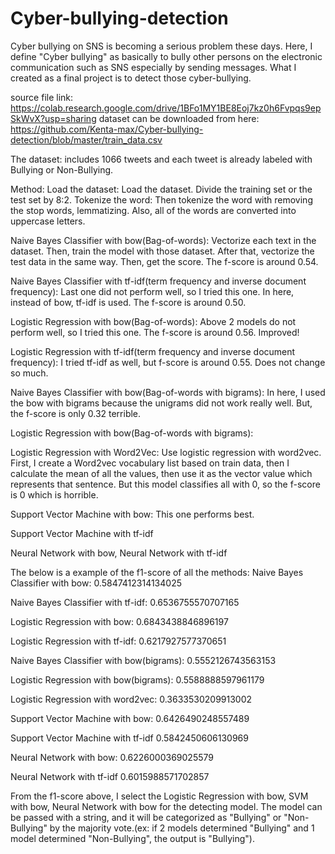 # Cyber-bullying-detection

Cyber bullying on SNS is becoming a serious problem these days. Here, I define "Cyber bullying" as basically to bully other persons on the electronic communication such as SNS especially by sending messages. 
What I created as a final project is to detect those cyber-bullying. 


source file link:
https://colab.research.google.com/drive/1BFo1MY1BE8Eoj7kz0h6Fvpqs9epSkWvX?usp=sharing
dataset can be downloaded from here:
https://github.com/Kenta-max/Cyber-bullying-detection/blob/master/train_data.csv


The dataset: includes 1066 tweets and each tweet is already labeled with Bullying or Non-Bullying. 

Method:
Load the dataset: Load the dataset. Divide the training set or the test set by 8:2.
Tokenize the word: Then tokenize the word with removing the stop words, lemmatizing. Also, all of the words are converted into uppercase letters.


Naive Bayes Classifier with bow(Bag-of-words): Vectorize each text in the dataset. Then, train the model with those dataset. After that, vectorize the test data in the same way. Then, get the score. The f-score is around 0.54.

Naive Bayes Classifier with tf-idf(term frequency and inverse document frequency): Last one did not perform well, so I tried this one. In here, instead of bow, tf-idf is used. The f-score is around 0.50.

Logistic Regression with bow(Bag-of-words): Above 2 models do not perform well, so I tried this one. The f-score is around 0.56. Improved!

Logistic Regression with tf-idf(term frequency and inverse document frequency): I tried tf-idf as well, but f-score is around 0.55. Does not change so much.

Naive Bayes Classifier with bow(Bag-of-words with bigrams): In here, I used the bow with bigrams because the unigrams did not work really well. But, the f-score is only 0.32 terrible.

Logistic Regression with bow(Bag-of-words with bigrams):

Logistic Regression with Word2Vec: Use logistic regression with word2vec. First, I create a Word2vec vocabulary list based on train data, then I calculate the mean of all the values, then use it as the vector value which represents that sentence. But this model classifies all with 0, so the f-score is 0 which is horrible.

Support Vector Machine with bow: This one performs best.

Support Vector Machine with tf-idf

Neural Network with bow, Neural Network with tf-idf


The below is a example of  the f1-score of all the methods:
Naive Bayes Classifier with bow:  0.5847412314134025

Naive Bayes Classifier with tf-idf: 0.6536755570707165

Logistic Regression with bow:  0.6843438846896197

Logistic Regression with tf-idf:  0.6217927577370651

Naive Bayes Classifier with bow(bigrams):  0.5552126743563153

Logistic Regression with bow(bigrams):  0.5588888597961179

Logistic Regression with word2vec:  0.3633530209913002

Support Vector Machine with bow:  0.6426490248557489

Support Vector Machine with tf-idf  0.5842450606130969

Neural Network with bow:  0.6226000369025579

Neural Network with tf-idf  0.6015988571702857


From the f1-score above, I select the Logistic Regression with bow, SVM with bow, Neural Network with bow for the detecting model. The model can be passed with a string, and it will be categorized as "Bullying" or "Non-Bullying" by the majority vote.(ex: if 2 models determined "Bullying" and 1 model determined "Non-Bullying", the output is "Bullying").
